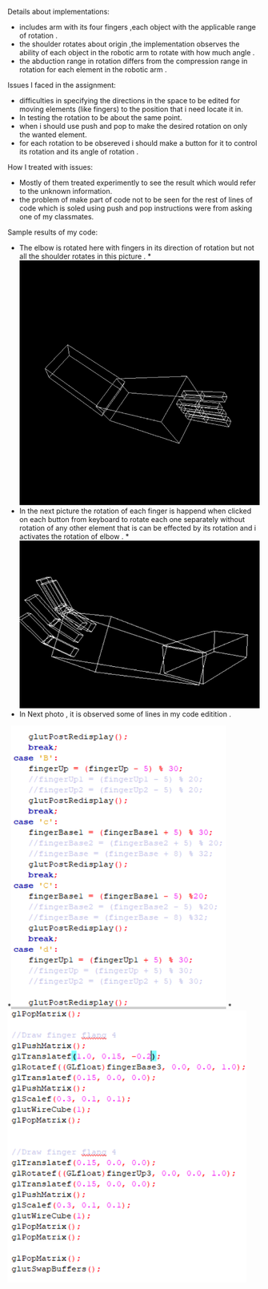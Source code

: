 
<!--Headline-->
<!--Image-->
<!--UL-->
<!-- URLs-->
      

Details about  implementations:
* includes arm with its four fingers ,each object with the applicable range of rotation .
* the shoulder rotates about origin ,the implementation observes the ability of each object in the robotic arm to rotate with how much angle .
* the abduction range in rotation differs from the compression range in rotation for each element in the robotic arm .
   
Issues I faced in the assignment:
* difficulties in specifying the directions in the space to be edited for moving elements (like fingers) to the position that i need locate it in.
* In testing the rotation to be about the same point.
* when i should use push and pop to make the desired rotation on only the wanted element.
* for each rotation to be obsereved i should make a button for it to control its rotation and its angle of rotation .

How I treated with issues:
* Mostly of them treated experimently to see the result which would refer to the unknown information.
* the problem of make part of code not to be seen for the rest of lines of code which is soled using push and pop instructions were from asking one of my classmates.

Sample results of my code:
* The elbow is rotated here with fingers in its direction of rotation but not all the shoulder rotates in this picture .
*![](Capture.PNG)
* In the next picture the rotation of each finger is happend when clicked on each button from keyboard to rotate each one separately without rotation of any other element that is can be effected by its rotation and i activates the rotation of elbow .
*![](Capture2.PNG)
* In Next photo , it is observed some of lines in my code editition .

*![](Capture3.PNG)
*![](Capture4.PNG)
   





